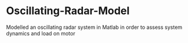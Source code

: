 # Oscillating-Radar-Model
Modelled an oscillating radar system in Matlab in order to assess system dynamics and load on motor

